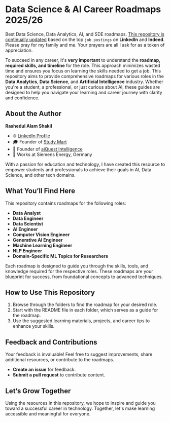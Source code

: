 # Data Science & AI Career Roadmaps 2025/26

Best Data Science, Data Analytics, AI, and SDE roadmaps. [This repository is continually updated](https://github.com/rashakil-ds/Roadmap-Docs) based on the top `job postings` on **LinkedIn** and **Indeed**. Please pray for my family and me. Your prayers are all I ask for as a token of appreciation.

To succeed in any career, it's **very important** to understand the **roadmap, required skills, and timeline** for the role. This approach minimizes wasted time and ensures you focus on learning the skills needed to get a job. This repository aims to provide comprehensive roadmaps for various roles in the **Data Analytics**, **Data Science**, and **Artificial Intelligence** industry. Whether you're a student, a professional, or just curious about AI, these guides are designed to help you navigate your learning and career journey with clarity and confidence.

## About the Author

**Rashedul Alam Shakil**  
- 🌐 [LinkedIn Profile](https://www.linkedin.com/in/kmrashedulalam/)  
- 🎓 Founder of [Study Mart](https://www.youtube.com/@StudyMart)  
- 🤖 Founder of [aiQuest Intelligence](https://aiquest.org/)  
- 💼 Works at Siemens Energy, Germany  

With a passion for education and technology, I have created this resource to empower students and professionals to achieve their goals in AI, Data Science, and other tech domains.

## What You’ll Find Here

This repository contains roadmaps for the following roles:

- **Data Analyst**  
- **Data Engineer**  
- **Data Scientist**  
- **AI Engineer**  
- **Computer Vision Engineer**  
- **Generative AI Engineer**  
- **Machine Learning Engineer**  
- **NLP Engineer**
- **Domain-Specific ML Topics for Researchers**

Each roadmap is designed to guide you through the skills, tools, and knowledge required for the respective roles. These roadmaps are your blueprint for success, from foundational concepts to advanced techniques.


## How to Use This Repository

1. Browse through the folders to find the roadmap for your desired role.  
2. Start with the README file in each folder, which serves as a guide for the roadmap.  
3. Use the suggested learning materials, projects, and career tips to enhance your skills.  

## Feedback and Contributions

Your feedback is invaluable! Feel free to suggest improvements, share additional resources, or contribute to the roadmaps.

- **Create an issue** for feedback.  
- **Submit a pull request** to contribute content.  

## Let’s Grow Together 

Using the resources in this repository, we hope to inspire and guide you toward a successful career in technology. Together, let's make learning accessible and meaningful for everyone.
